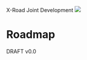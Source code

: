 X-Road Joint Development ![](http://priitparmakson.github.io/SVG/ROADMAP-01.svg)

# Roadmap

DRAFT v0.0

